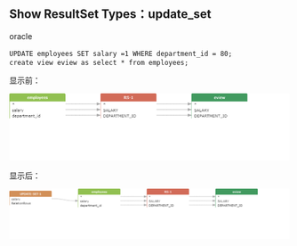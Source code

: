 ## Show ResultSet Types：update_set

oracle
```
UPDATE employees SET salary =1 WHERE department_id = 80;
create view eview as select * from employees;
```
显示前：

![png](../images/rt_update_set_01.png)
 
显示后：

![png](../images/rt_update_set_02.png)
